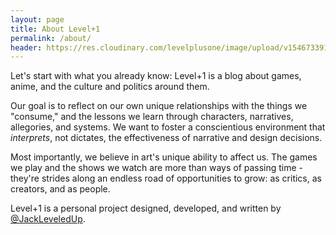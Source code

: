 ```yaml
---
layout: page
title: About Level+1
permalink: /about/
header: https://res.cloudinary.com/levelplusone/image/upload/v1546733913/about_r0qed0.png
---
```


Let's start with what you already know: Level+1 is a blog about games, anime, and the culture and politics around them.

Our goal is to reflect on our own unique relationships with the things we "consume," and the lessons we learn through characters, narratives, allegories, and systems. We want to foster a conscientious environment that *interprets*, not dictates, the effectiveness of narrative and design decisions.

Most importantly, we believe in art's unique ability to affect us. The games we play and the shows we watch are more than ways of passing time - they're strides along an endless road of opportunities to grow: as critics, as creators, and as people.

Level+1 is a personal project designed, developed, and written by [@JackLeveledUp](https://twitter.com/jackleveledup).
